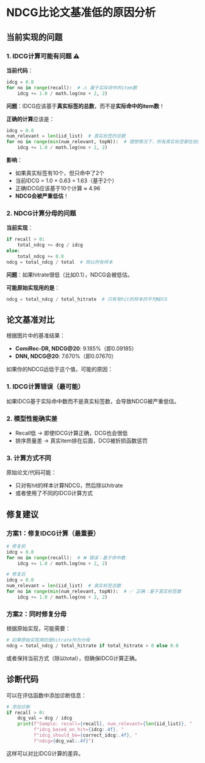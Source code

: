 # NDCG比论文基准低的原因分析

## 当前实现的问题

### 1. IDCG计算可能有问题 ⚠️

**当前代码**：
```python
idcg = 0.0
for no in range(recall):  # ⚠️ 基于实际命中的item数
    idcg += 1.0 / math.log(no + 2, 2)
```

**问题**：IDCG应该基于**真实标签的总数**，而不是**实际命中的item数**！

**正确的计算**应该是：
```python
idcg = 0.0
num_relevant = len(iid_list)  # 真实标签的总数
for no in range(min(num_relevant, topN)):  # 理想情况下，所有真实标签都在前面
    idcg += 1.0 / math.log(no + 2, 2)
```

**影响**：
- 如果真实标签有10个，但只命中了2个
- 当前IDCG = 1.0 + 0.63 = 1.63（基于2个）
- 正确IDCG应该基于10个计算 ≈ 4.96
- **NDCG会被严重低估**！

### 2. NDCG计算分母的问题

**当前实现**：
```python
if recall > 0:
    total_ndcg += dcg / idcg
else:
    total_ndcg += 0.0
ndcg = total_ndcg / total  # 除以所有样本
```

**问题**：如果hitrate很低（比如0.1），NDCG会被低估。

**可能原始实现用的是**：
```python
ndcg = total_ndcg / total_hitrate  # 只有有hit的样本的平均NDCG
```

## 论文基准对比

根据图片中的基准结果：
- **ComiRec-DR, NDCG@20**: 9.185%（即0.09185）
- **DNN, NDCG@20**: 7.670%（即0.07670）

如果你的NDCG远低于这个值，可能的原因：

### 1. IDCG计算错误（最可能）

如果IDCG基于实际命中数而不是真实标签数，会导致NDCG被严重低估。

### 2. 模型性能确实差

- Recall低 → 即使IDCG计算正确，DCG也会很低
- 排序质量差 → 真实item排在后面，DCG被折损函数惩罚

### 3. 计算方式不同

原始论文/代码可能：
- 只对有hit的样本计算NDCG，然后除以hitrate
- 或者使用了不同的IDCG计算方式

## 修复建议

### 方案1：修复IDCG计算（最重要）

```python
# 修复前
idcg = 0.0
for no in range(recall):  # ❌ 错误：基于命中数
    idcg += 1.0 / math.log(no + 2, 2)

# 修复后
idcg = 0.0
num_relevant = len(iid_list)  # 真实标签总数
for no in range(min(num_relevant, topN)):  # ✅ 正确：基于真实标签数
    idcg += 1.0 / math.log(no + 2, 2)
```

### 方案2：同时修复分母

根据原始实现，可能需要：
```python
# 如果原始实现用的是hitrate作为分母
ndcg = total_ndcg / total_hitrate if total_hitrate > 0 else 0.0
```

或者保持当前方式（除以total），但确保IDCG计算正确。

## 诊断代码

可以在评估函数中添加诊断信息：

```python
# 添加诊断
if recall > 0:
    dcg_val = dcg / idcg
    print(f"Sample: recall={recall}, num_relevant={len(iid_list)}, "
          f"idcg_based_on_hit={idcg:.4f}, "
          f"idcg_should_be={correct_idcg:.4f}, "
          f"ndcg={dcg_val:.4f}")
```

这样可以对比IDCG计算的差异。

